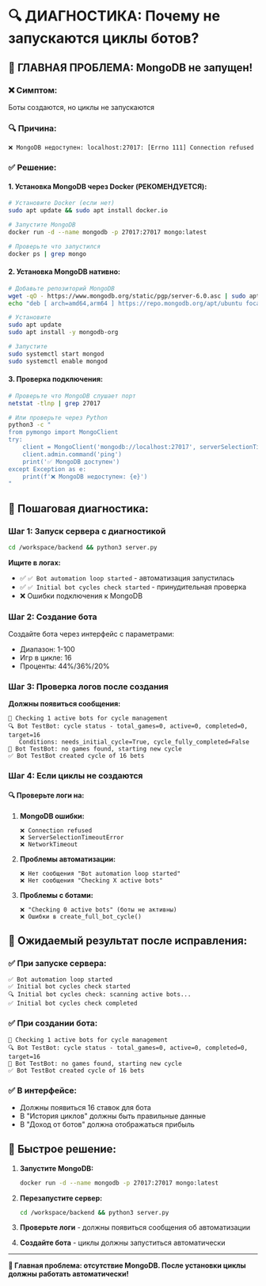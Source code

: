 # 🔍 ДИАГНОСТИКА: Почему не запускаются циклы ботов?

## 🚨 ГЛАВНАЯ ПРОБЛЕМА: MongoDB не запущен!

### ❌ **Симптом:**
Боты создаются, но циклы не запускаются

### 🔍 **Причина:**
```
❌ MongoDB недоступен: localhost:27017: [Errno 111] Connection refused
```

### ✅ **Решение:**

#### 1. **Установка MongoDB через Docker (РЕКОМЕНДУЕТСЯ):**
```bash
# Установите Docker (если нет)
sudo apt update && sudo apt install docker.io

# Запустите MongoDB
docker run -d --name mongodb -p 27017:27017 mongo:latest

# Проверьте что запустился
docker ps | grep mongo
```

#### 2. **Установка MongoDB нативно:**
```bash
# Добавьте репозиторий MongoDB
wget -qO - https://www.mongodb.org/static/pgp/server-6.0.asc | sudo apt-key add -
echo "deb [ arch=amd64,arm64 ] https://repo.mongodb.org/apt/ubuntu focal/mongodb-org/6.0 multiverse" | sudo tee /etc/apt/sources.list.d/mongodb-org-6.0.list

# Установите
sudo apt update
sudo apt install -y mongodb-org

# Запустите
sudo systemctl start mongod
sudo systemctl enable mongod
```

#### 3. **Проверка подключения:**
```bash
# Проверьте что MongoDB слушает порт
netstat -tlnp | grep 27017

# Или проверьте через Python
python3 -c "
from pymongo import MongoClient
try:
    client = MongoClient('mongodb://localhost:27017', serverSelectionTimeoutMS=2000)
    client.admin.command('ping')
    print('✅ MongoDB доступен')
except Exception as e:
    print(f'❌ MongoDB недоступен: {e}')
"
```

## 🧪 **Пошаговая диагностика:**

### Шаг 1: **Запуск сервера с диагностикой**
```bash
cd /workspace/backend && python3 server.py
```

**Ищите в логах:**
- ✅ `✅ Bot automation loop started` - автоматизация запустилась
- ✅ `✅ Initial bot cycles check started` - принудительная проверка
- ❌ Ошибки подключения к MongoDB

### Шаг 2: **Создание бота**
Создайте бота через интерфейс с параметрами:
- Диапазон: 1-100
- Игр в цикле: 16
- Проценты: 44%/36%/20%

### Шаг 3: **Проверка логов после создания**
**Должны появиться сообщения:**
```
🤖 Checking 1 active bots for cycle management
🔍 Bot TestBot: cycle status - total_games=0, active=0, completed=0, target=16
   Conditions: needs_initial_cycle=True, cycle_fully_completed=False
🎯 Bot TestBot: no games found, starting new cycle
✅ Bot TestBot created cycle of 16 bets
```

### Шаг 4: **Если циклы не создаются**

#### 🔍 **Проверьте логи на:**

1. **MongoDB ошибки:**
   ```
   ❌ Connection refused
   ❌ ServerSelectionTimeoutError
   ❌ NetworkTimeout
   ```

2. **Проблемы автоматизации:**
   ```
   ❌ Нет сообщения "Bot automation loop started"
   ❌ Нет сообщения "Checking X active bots"
   ```

3. **Проблемы с ботами:**
   ```
   ❌ "Checking 0 active bots" (боты не активны)
   ❌ Ошибки в create_full_bot_cycle()
   ```

## 🎯 **Ожидаемый результат после исправления:**

### ✅ **При запуске сервера:**
```
✅ Bot automation loop started
✅ Initial bot cycles check started
🔍 Initial bot cycles check: scanning active bots...
✅ Initial bot cycles check completed
```

### ✅ **При создании бота:**
```
🤖 Checking 1 active bots for cycle management
🔍 Bot TestBot: cycle status - total_games=0, active=0, completed=0, target=16
🎯 Bot TestBot: no games found, starting new cycle
✅ Bot TestBot created cycle of 16 bets
```

### ✅ **В интерфейсе:**
- Должны появиться 16 ставок для бота
- В "История циклов" должны быть правильные данные
- В "Доход от ботов" должна отображаться прибыль

## 🚀 **Быстрое решение:**

1. **Запустите MongoDB:**
   ```bash
   docker run -d --name mongodb -p 27017:27017 mongo:latest
   ```

2. **Перезапустите сервер:**
   ```bash
   cd /workspace/backend && python3 server.py
   ```

3. **Проверьте логи** - должны появиться сообщения об автоматизации

4. **Создайте бота** - циклы должны запуститься автоматически

---

**📝 Главная проблема: отсутствие MongoDB. После установки циклы должны работать автоматически!**